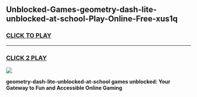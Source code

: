 
## Unblocked-Games-geometry-dash-lite-unblocked-at-school-Play-Online-Free-xus1q
<h3>
<a href="https://premium76.site?title=geometry-dash-lite-unblocked-at-school&ref=26A">CLICK TO PLAY</a></h3>
<hr>

<h3>
<a href="https://premium76.site?title=geometry-dash-lite-unblocked-at-school&ref=26A">CLICK 2 PLAY</a>
  
</h3>

<a href="https://premium76.site?title=geometry-dash-lite-unblocked-at-school&ref=26A"><img src="https://clearcache.store/games.png"></a>


**geometry-dash-lite-unblocked-at-school games unblocked: Your Gateway to Fun and Accessible Online Gaming**
